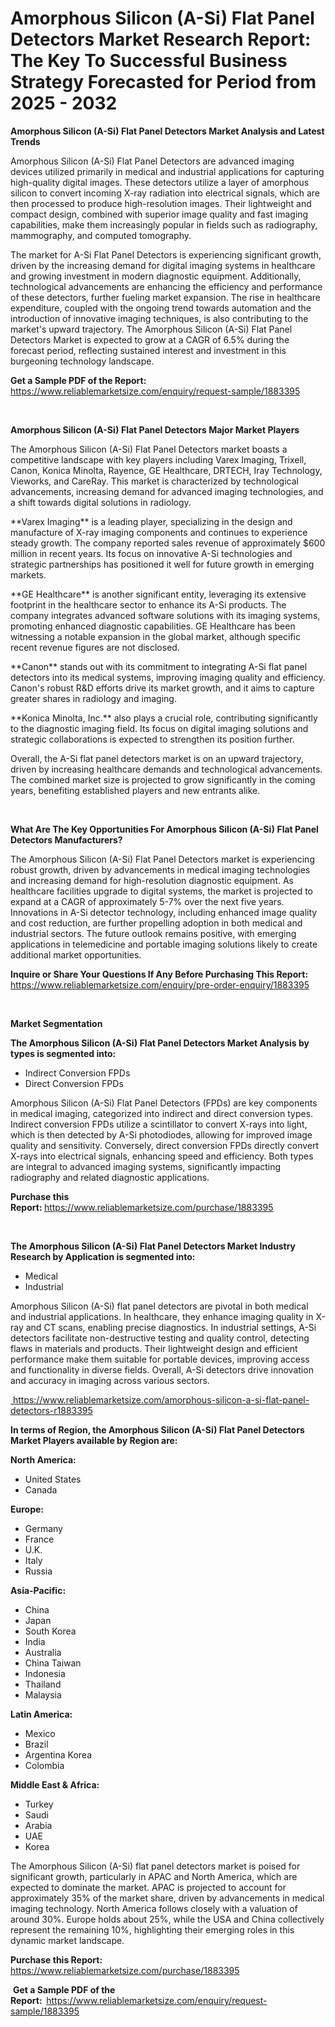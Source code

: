 <p><h1>Amorphous Silicon (A-Si) Flat Panel Detectors Market Research Report: The Key To Successful Business Strategy Forecasted for Period from 2025 - 2032</h1></p><p><strong>Amorphous Silicon (A-Si) Flat Panel Detectors Market Analysis and Latest Trends</strong></p>
<p><p>Amorphous Silicon (A-Si) Flat Panel Detectors are advanced imaging devices utilized primarily in medical and industrial applications for capturing high-quality digital images. These detectors utilize a layer of amorphous silicon to convert incoming X-ray radiation into electrical signals, which are then processed to produce high-resolution images. Their lightweight and compact design, combined with superior image quality and fast imaging capabilities, make them increasingly popular in fields such as radiography, mammography, and computed tomography.</p><p>The market for A-Si Flat Panel Detectors is experiencing significant growth, driven by the increasing demand for digital imaging systems in healthcare and growing investment in modern diagnostic equipment. Additionally, technological advancements are enhancing the efficiency and performance of these detectors, further fueling market expansion. The rise in healthcare expenditure, coupled with the ongoing trend towards automation and the introduction of innovative imaging techniques, is also contributing to the market's upward trajectory. The Amorphous Silicon (A-Si) Flat Panel Detectors Market is expected to grow at a CAGR of 6.5% during the forecast period, reflecting sustained interest and investment in this burgeoning technology landscape.</p></p>
<p><strong>Get a Sample PDF of the Report:&nbsp;</strong> <a href="https://www.reliablemarketsize.com/enquiry/request-sample/1883395?utm_campaign=3117&utm_medium=2&utm_source=Github&utm_content=ia&utm_term=12042025&utm_id=amorphous-silicon-a-si-flat-panel-detectors">https://www.reliablemarketsize.com/enquiry/request-sample/1883395</a></p>
<p>&nbsp;</p>
<p><strong>Amorphous Silicon (A-Si) Flat Panel Detectors Major Market Players</strong></p>
<p><p>The Amorphous Silicon (A-Si) Flat Panel Detectors market boasts a competitive landscape with key players including Varex Imaging, Trixell, Canon, Konica Minolta, Rayence, GE Healthcare, DRTECH, Iray Technology, Vieworks, and CareRay. This market is characterized by technological advancements, increasing demand for advanced imaging technologies, and a shift towards digital solutions in radiology.</p><p>**Varex Imaging** is a leading player, specializing in the design and manufacture of X-ray imaging components and continues to experience steady growth. The company reported sales revenue of approximately $600 million in recent years. Its focus on innovative A-Si technologies and strategic partnerships has positioned it well for future growth in emerging markets.</p><p>**GE Healthcare** is another significant entity, leveraging its extensive footprint in the healthcare sector to enhance its A-Si products. The company integrates advanced software solutions with its imaging systems, promoting enhanced diagnostic capabilities. GE Healthcare has been witnessing a notable expansion in the global market, although specific recent revenue figures are not disclosed.</p><p>**Canon** stands out with its commitment to integrating A-Si flat panel detectors into its medical systems, improving imaging quality and efficiency. Canon's robust R&D efforts drive its market growth, and it aims to capture greater shares in radiology and imaging.</p><p>**Konica Minolta, Inc.** also plays a crucial role, contributing significantly to the diagnostic imaging field. Its focus on digital imaging solutions and strategic collaborations is expected to strengthen its position further.</p><p>Overall, the A-Si flat panel detectors market is on an upward trajectory, driven by increasing healthcare demands and technological advancements. The combined market size is projected to grow significantly in the coming years, benefiting established players and new entrants alike.</p></p>
<p>&nbsp;</p>
<p><strong>What Are The Key Opportunities For Amorphous Silicon (A-Si) Flat Panel Detectors Manufacturers?</strong></p>
<p><p>The Amorphous Silicon (A-Si) Flat Panel Detectors market is experiencing robust growth, driven by advancements in medical imaging technologies and increasing demand for high-resolution diagnostic equipment. As healthcare facilities upgrade to digital systems, the market is projected to expand at a CAGR of approximately 5-7% over the next five years. Innovations in A-Si detector technology, including enhanced image quality and cost reduction, are further propelling adoption in both medical and industrial sectors. The future outlook remains positive, with emerging applications in telemedicine and portable imaging solutions likely to create additional market opportunities.</p></p>
<p><strong>Inquire or Share Your Questions If Any Before Purchasing This Report:</strong> <a href="https://www.reliablemarketsize.com/enquiry/pre-order-enquiry/1883395?utm_campaign=3117&utm_medium=2&utm_source=Github&utm_content=ia&utm_term=12042025&utm_id=amorphous-silicon-a-si-flat-panel-detectors">https://www.reliablemarketsize.com/enquiry/pre-order-enquiry/1883395</a></p>
<p>&nbsp;</p>
<p><strong>Market Segmentation</strong></p>
<p><strong>The Amorphous Silicon (A-Si) Flat Panel Detectors Market Analysis by types is segmented into:</strong></p>
<p><ul><li>Indirect Conversion FPDs</li><li>Direct Conversion FPDs</li></ul></p>
<p><p>Amorphous Silicon (A-Si) Flat Panel Detectors (FPDs) are key components in medical imaging, categorized into indirect and direct conversion types. Indirect conversion FPDs utilize a scintillator to convert X-rays into light, which is then detected by A-Si photodiodes, allowing for improved image quality and sensitivity. Conversely, direct conversion FPDs directly convert X-rays into electrical signals, enhancing speed and efficiency. Both types are integral to advanced imaging systems, significantly impacting radiography and related diagnostic applications.</p></p>
<p><strong>Purchase this Report:&nbsp;</strong><a href="https://www.reliablemarketsize.com/purchase/1883395?utm_campaign=3117&utm_medium=2&utm_source=Github&utm_content=ia&utm_term=12042025&utm_id=amorphous-silicon-a-si-flat-panel-detectors">https://www.reliablemarketsize.com/purchase/1883395</a></p>
<p>&nbsp;</p>
<p><strong>The Amorphous Silicon (A-Si) Flat Panel Detectors Market Industry Research by Application is segmented into:</strong></p>
<p><ul><li>Medical</li><li>Industrial</li></ul></p>
<p><p>Amorphous Silicon (A-Si) flat panel detectors are pivotal in both medical and industrial applications. In healthcare, they enhance imaging quality in X-ray and CT scans, enabling precise diagnostics. In industrial settings, A-Si detectors facilitate non-destructive testing and quality control, detecting flaws in materials and products. Their lightweight design and efficient performance make them suitable for portable devices, improving access and functionality in diverse fields. Overall, A-Si detectors drive innovation and accuracy in imaging across various sectors.</p></p>
<p><a href="https://www.reliablemarketsize.com/amorphous-silicon-a-si-flat-panel-detectors-r1883395?utm_campaign=3117&utm_medium=2&utm_source=Github&utm_content=ia&utm_term=12042025&utm_id=amorphous-silicon-a-si-flat-panel-detectors">&nbsp;https://www.reliablemarketsize.com/amorphous-silicon-a-si-flat-panel-detectors-r1883395</a></p>
<p><strong>In terms of Region, the Amorphous Silicon (A-Si) Flat Panel Detectors Market Players available by Region are:</strong></p>
<p>
    <p> <strong> North America: </strong>
        <ul>
            <li>United States</li>
            <li>Canada</li>
        </ul>
        </p> 
    <p> <strong> Europe: </strong>
        <ul>
            <li>Germany</li>
            <li>France</li>
            <li>U.K.</li>
            <li>Italy</li>
            <li>Russia</li>
        </ul>
        </p> 
    <p> <strong> Asia-Pacific: </strong>
        <ul>
            <li>China</li>
            <li>Japan</li>
            <li>South Korea</li>
            <li>India</li>
            <li>Australia</li>
            <li>China Taiwan</li>
            <li>Indonesia</li>
            <li>Thailand</li>
            <li>Malaysia</li>
        </ul>
        </p> 
    <p> <strong> Latin America: </strong>
        <ul>
            <li>Mexico</li>
            <li>Brazil</li>
            <li>Argentina Korea</li>
            <li>Colombia</li>
        </ul>
        </p> 
    <p> <strong> Middle East & Africa: </strong>
        <ul>
            <li>Turkey</li>
            <li>Saudi</li>
            <li>Arabia</li>
            <li>UAE</li>
            <li>Korea</li>
        </ul>
    </p>
    </p>
<p><p>The Amorphous Silicon (A-Si) flat panel detectors market is poised for significant growth, particularly in APAC and North America, which are expected to dominate the market. APAC is projected to account for approximately 35% of the market share, driven by advancements in medical imaging technology. North America follows closely with a valuation of around 30%. Europe holds about 25%, while the USA and China collectively represent the remaining 10%, highlighting their emerging roles in this dynamic market landscape.</p></p>
<p><strong>Purchase this Report: </strong><a href="https://www.reliablemarketsize.com/purchase/1883395?utm_campaign=3117&utm_medium=2&utm_source=Github&utm_content=ia&utm_term=12042025&utm_id=amorphous-silicon-a-si-flat-panel-detectors">https://www.reliablemarketsize.com/purchase/1883395</a></p>
<p>&nbsp;<strong>Get a Sample PDF of the Report:&nbsp;&nbsp;</strong><a href="https://www.reliablemarketsize.com/enquiry/request-sample/1883395?utm_campaign=3117&utm_medium=2&utm_source=Github&utm_content=ia&utm_term=12042025&utm_id=amorphous-silicon-a-si-flat-panel-detectors">https://www.reliablemarketsize.com/enquiry/request-sample/1883395</a></p>
<p><strong></strong></p>
<p><p></p><p></p><p></p></p>